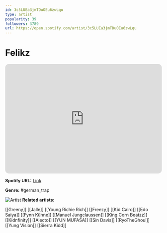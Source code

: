 ```yaml
---
id: 3c5LUEa3jmTDuOEu6zwLqu
type: artist
popularity: 39
followers: 3789
url: https://open.spotify.com/artist/3c5LUEa3jmTDuOEu6zwLqu
---
```

# Felikz

<iframe style="border-radius:12px" src="https://open.spotify.com/embed/artist/3c5LUEa3jmTDuOEu6zwLqu" width="100%" height="352" frameBorder="0" allowfullscreen="" allow="autoplay; clipboard-write; encrypted-media; fullscreen; picture-in-picture" loading="lazy"></iframe>

**Spotify URL:** [Link](https://open.spotify.com/artist/3c5LUEa3jmTDuOEu6zwLqu)

**Genre:**  #german_trap

![Artist](https://i.scdn.co/image/ab6761610000e5eba8f3d36a35fcb8bf70533585)
**Related artists:**

[[Greeny]]
[[Jalle]]
[[Young Richie Rich]]
[[Freezy]]
[[Kid Cairo]]
[[Edo Saiya]]
[[Fynn Kühne]]
[[Manuel Jungclaussen]]
[[King Corn Beatzz]]
[[Kidnfinity]]
[[Alecto]]
[[YUN MUFASA]]
[[Sin Davis]]
[[RyoTheGhoul]]
[[Yung Vision]]
[[Sierra Kidd]]
